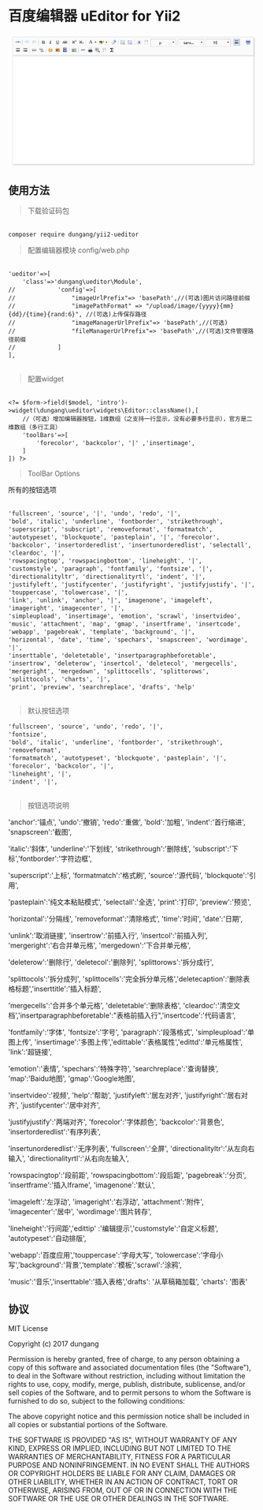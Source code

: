 # 百度编辑器 uEditor for Yii2

![编辑器效果图](assets/images/ueditorforyii2.png)

## 使用方法

> 下载验证码包

```

composer require dungang/yii2-ueditor

```

> 配置编辑器模块 config/web.php


```

'ueditor'=>[
    'class'=>'dungang\ueditor\Module',
//            'config'=>[
//                "imageUrlPrefix"=> 'basePath',//(可选)图片访问路径前缀
//                "imagePathFormat" => "/upload/image/{yyyy}{mm}{dd}/{time}{rand:6}", //(可选)上传保存路径
//                "imageManagerUrlPrefix"=> 'basePath',//(可选)
//                "fileManagerUrlPrefix"=> 'basePath',//(可选)文件管理路径前缀
//            ]
],
    
```

> 配置widget

```

<?= $form->field($model, 'intro')->widget(\dungang\ueditor\widgets\Editor::className(),[
    //（可选）增加编辑器按钮，1维数组（之支持一行显示，没有必要多行显示），官方是二维数组（多行工具）
    'toolBars'=>[
        'forecolor', 'backcolor', '|' ,'insertimage', 
    ]
]) ?>

```

> ToolBar Options

所有的按钮选项

```

'fullscreen', 'source', '|', 'undo', 'redo', '|',
'bold', 'italic', 'underline', 'fontborder', 'strikethrough', 'superscript', 'subscript', 'removeformat', 'formatmatch', 'autotypeset', 'blockquote', 'pasteplain', '|', 'forecolor', 'backcolor', 'insertorderedlist', 'insertunorderedlist', 'selectall', 'cleardoc', '|',
'rowspacingtop', 'rowspacingbottom', 'lineheight', '|',
'customstyle', 'paragraph', 'fontfamily', 'fontsize', '|',
'directionalityltr', 'directionalityrtl', 'indent', '|',
'justifyleft', 'justifycenter', 'justifyright', 'justifyjustify', '|', 'touppercase', 'tolowercase', '|',
'link', 'unlink', 'anchor', '|', 'imagenone', 'imageleft', 'imageright', 'imagecenter', '|',
'simpleupload', 'insertimage', 'emotion', 'scrawl', 'insertvideo', 'music', 'attachment', 'map', 'gmap', 'insertframe', 'insertcode', 'webapp', 'pagebreak', 'template', 'background', '|',
'horizontal', 'date', 'time', 'spechars', 'snapscreen', 'wordimage', '|',
'inserttable', 'deletetable', 'insertparagraphbeforetable', 'insertrow', 'deleterow', 'insertcol', 'deletecol', 'mergecells', 'mergeright', 'mergedown', 'splittocells', 'splittorows', 'splittocols', 'charts', '|',
'print', 'preview', 'searchreplace', 'drafts', 'help'
            
```

> 默认按钮选项

```
'fullscreen', 'source', 'undo', 'redo', '|',
'fontsize',
'bold', 'italic', 'underline', 'fontborder', 'strikethrough', 'removeformat',
'formatmatch', 'autotypeset', 'blockquote', 'pasteplain', '|',
'forecolor', 'backcolor', '|',
'lineheight', '|',
'indent', '|',
            
```

> 按钮选项说明

'anchor':'锚点', 'undo':'撤销', 'redo':'重做', 'bold':'加粗', 'indent':'首行缩进', 'snapscreen':'截图',

'italic':'斜体', 'underline':'下划线', 'strikethrough':'删除线', 'subscript':'下标','fontborder':'字符边框',

'superscript':'上标', 'formatmatch':'格式刷', 'source':'源代码', 'blockquote':'引用',

'pasteplain':'纯文本粘贴模式', 'selectall':'全选', 'print':'打印', 'preview':'预览',

'horizontal':'分隔线', 'removeformat':'清除格式', 'time':'时间', 'date':'日期',

'unlink':'取消链接', 'insertrow':'前插入行', 'insertcol':'前插入列', 'mergeright':'右合并单元格', 'mergedown':'下合并单元格',

'deleterow':'删除行', 'deletecol':'删除列', 'splittorows':'拆分成行',

'splittocols':'拆分成列', 'splittocells':'完全拆分单元格','deletecaption':'删除表格标题','inserttitle':'插入标题',

'mergecells':'合并多个单元格', 'deletetable':'删除表格', 'cleardoc':'清空文档','insertparagraphbeforetable':"表格前插入行",'insertcode':'代码语言',

'fontfamily':'字体', 'fontsize':'字号', 'paragraph':'段落格式', 'simpleupload':'单图上传', 'insertimage':'多图上传','edittable':'表格属性','edittd':'单元格属性', 'link':'超链接',

'emotion':'表情', 'spechars':'特殊字符', 'searchreplace':'查询替换', 'map':'Baidu地图', 'gmap':'Google地图',

'insertvideo':'视频', 'help':'帮助', 'justifyleft':'居左对齐', 'justifyright':'居右对齐', 'justifycenter':'居中对齐',

'justifyjustify':'两端对齐', 'forecolor':'字体颜色', 'backcolor':'背景色', 'insertorderedlist':'有序列表',

'insertunorderedlist':'无序列表', 'fullscreen':'全屏', 'directionalityltr':'从左向右输入', 'directionalityrtl':'从右向左输入',

'rowspacingtop':'段前距', 'rowspacingbottom':'段后距',  'pagebreak':'分页', 'insertframe':'插入Iframe', 'imagenone':'默认',

'imageleft':'左浮动', 'imageright':'右浮动', 'attachment':'附件', 'imagecenter':'居中', 'wordimage':'图片转存',

'lineheight':'行间距','edittip' :'编辑提示','customstyle':'自定义标题', 'autotypeset':'自动排版',

'webapp':'百度应用','touppercase':'字母大写', 'tolowercase':'字母小写','background':'背景','template':'模板','scrawl':'涂鸦',

'music':'音乐','inserttable':'插入表格','drafts': '从草稿箱加载', 'charts': '图表'

## 协议

MIT License

Copyright (c) 2017 dungang

Permission is hereby granted, free of charge, to any person obtaining a copy
of this software and associated documentation files (the "Software"), to deal
in the Software without restriction, including without limitation the rights
to use, copy, modify, merge, publish, distribute, sublicense, and/or sell
copies of the Software, and to permit persons to whom the Software is
furnished to do so, subject to the following conditions:

The above copyright notice and this permission notice shall be included in all
copies or substantial portions of the Software.

THE SOFTWARE IS PROVIDED "AS IS", WITHOUT WARRANTY OF ANY KIND, EXPRESS OR
IMPLIED, INCLUDING BUT NOT LIMITED TO THE WARRANTIES OF MERCHANTABILITY,
FITNESS FOR A PARTICULAR PURPOSE AND NONINFRINGEMENT. IN NO EVENT SHALL THE
AUTHORS OR COPYRIGHT HOLDERS BE LIABLE FOR ANY CLAIM, DAMAGES OR OTHER
LIABILITY, WHETHER IN AN ACTION OF CONTRACT, TORT OR OTHERWISE, ARISING FROM,
OUT OF OR IN CONNECTION WITH THE SOFTWARE OR THE USE OR OTHER DEALINGS IN THE
SOFTWARE.
